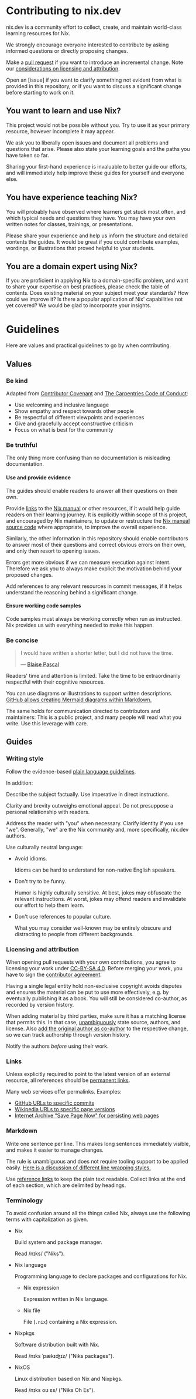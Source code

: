 # Contributing to nix.dev

nix.dev is a community effort to collect, create, and maintain world-class learning resources for Nix.

We strongly encourage everyone interested to contribute by asking informed questions or directly proposing changes.

Make a [pull request] if you want to introduce an incremental change.
Note our [considerations on licensing and attribution](#licensing-and-attribution).

Open an [issue] if you want to clarify something not evident from what is provided in this repository, or if you want to discuss a significant change before starting to work on it.

[issues]: https://github.com/NixOS/nix.dev/issues
[pull request]: https://github.com/NixOS/nix.dev/pulls

## You want to learn and use Nix?

This project would not be possible without you.
Try to use it as your primary resource, however incomplete it may appear.

We ask you to liberally open issues and document all problems and questions that arise.
Please also state your learning goals and the paths you have taken so far.

Sharing your first-hand experience is invaluable to better guide our efforts, and will immediately help improve these guides for yourself and everyone else.

## You have experience teaching Nix?

You will probably have observed where learners get stuck most often, and which typical needs and questions they have.
You may have your own written notes for classes, trainings, or presentations.

Please share your experience and help us inform the structure and detailed contents the guides.
It would be great if you could contribute examples, wordings, or illustrations that proved helpful to your students.

## You are a domain expert using Nix?

If you are proficient in applying Nix to a domain-specific problem, and want to share your expertise on best practices, please check the table of contents.
Does existing material on your subject meet your standards?
How could we improve it?
Is there a popular application of Nix' capabilities not yet covered?
We would be glad to incorporate your insights.

# Guidelines

Here are values and practical guidelines to go by when contributing.

## Values

### Be kind

Adapted from [Contributor Covenant] and [The Carpentries Code of Conduct]:

- Use welcoming and inclusive language
- Show empathy and respect towards other people
- Be respectful of different viewpoints and experiences
- Give and gracefully accept constructive criticism
- Focus on what is best for the community

[Contributor Covenant]: https://github.com/EthicalSource/contributor_covenant/blob/cd7fcf684249786b7f7d47ba49c23a6bcb3233eb/content/version/2/1/code_of_conduct.md?plain=1#L25-L31
[The Carpentries Code of Conduct]: https://github.com/carpentries/docs.carpentries.org/blob/4691971d9f49544054410334140a4fd391a738da/topic_folders/policies/code-of-conduct.md?plain=1#L15-L19

### Be truthful

The only thing more confusing than no documentation is misleading documentation.

#### Use and provide evidence

The guides should enable readers to answer all their questions on their own.

Provide [links](#links) to the [Nix manual] or other resources, if it would help guide readers on their learning journey.
It is explicitly within scope of this project, and encouraged by Nix maintainers, to update or restructure the [Nix manual source code] where appropriate, to improve the overall experience.

Similarly, the other information in this repository should enable contributors to answer most of their questions and correct obvious errors on their own, and only then resort to opening issues.

Errors get more obvious if we can measure execution against intent.
Therefore we ask you to always make explicit the motivation behind your proposed changes.

Add references to any relevant resources in commit messages, if it helps understand the reasoning behind a significant change.

[Nix Manual]: https://nixos.org/manual/nix/stable/
[Nix manual source code]: https://github.com/NixOS/nix/tree/master/doc/manual

#### Ensure working code samples

Code samples must always be working correctly when run as instructed.
Nix provides us with everything needed to make this happen.

### Be concise

> I would have written a shorter letter, but I did not have the time.
>
> — [Blaise Pascal][Blaise Pascal]

Readers' time and attention is limited.
Take the time to be extraordinarily respectful with their cognitive resources.

You can use diagrams or illustrations to support written descriptions.
[GitHub allows creating Mermaid diagrams within Markdown.]

The same holds for communication directed to contributors and maintainers:
This is a public project, and many people will read what you write.
Use this leverage with care.

[Blaise Pascal]: https://en.m.wikiquote.org/w/index.php?title=Blaise_Pascal&oldid=2978584#Quotes
[GitHub allows creating Mermaid diagrams within Markdown.]: https://github.blog/2022-02-14-include-diagrams-markdown-files-mermaid/

## Guides

### Writing style

Follow the evidence-based [plain language guidelines].

In addition:

Describe the subject factually.
Use imperative in direct instructions.

Clarity and brevity outweighs emotional appeal.
Do not presuppose a personal relationship with readers.

Address the reader with "you" when necessary.
Clarify identity if you use "we".
Generally, "we" are the Nix community and, more specifically, nix.dev authors.

Use culturally neutral language:

- Avoid idioms.

  Idioms can be hard to understand for non-native English speakers.

- Don't try to be funny.

  Humor is highly culturally sensitive.
  At best, jokes may obfuscate the relevant instructions.
  At worst, jokes may offend readers and invalidate our effort to help them learn.

- Don't use references to popular culture.

  What you may consider well-known may be entirely obscure and distracting to people from different backgrounds.

[plain language guidelines]: https://www.plainlanguage.gov/guidelines/

### Licensing and attribution

When opening pull requests with your own contributions, you agree to licensing your work under [CC-BY-SA 4.0].
Before merging your work, you have to sign the [contributor agreement](cla/README.md).

Having a single legal entity hold non-exclusive copyright avoids disputes and ensures the material can be put to use more effectively, e.g. by eventually publishing it as a book.
You will still be considered co-author, as recorded by version history.

When adding material by third parties, make sure it has a matching license that permits this.
In that case, [unambiguously](#links) state source, authors, and license.
Also [add the original author as co-author] to the respective change, so we can track authorship through version history.

Notify the authors *before* using their work.

[CC-BY-SA 4.0]: https://creativecommons.org/licenses/by-sa/4.0/
[add the original author as co-author]: https://docs.github.com/en/pull-requests/committing-changes-to-your-project/creating-and-editing-commits/creating-a-commit-with-multiple-authors

### Links

Unless explicitly required to point to the latest version of an external resource, all references should be [permanent links].

Many web services offer permalinks.
Examples:
- [GitHub URLs to specific commits]
- [Wikipedia URLs to specific page versions]
- [Internet Archive "Save Page Now" for persisting web pages]

[permanent links]: https://en.m.wikipedia.org/wiki/Permalink
[GitHub URLs to specific commits]: https://docs.github.com/en/repositories/working-with-files/using-files/getting-permanent-links-to-files
[Wikipedia URLs to specific page versions]: https://en.m.wikipedia.org/wiki/Wikipedia:Linking_to_Wikipedia#Permanent_links_to_old_versions_of_pages
[Internet Archive "Save Page Now" for persisting web pages]: https://web.archive.org/save

### Markdown

Write one sentence per line.
This makes long sentences immediately visible, and makes it easier to manage changes.

The rule is unambiguous and does not require tooling support to be applied easily.
[Here is a discussion of different line wrapping styles.]

Use [reference links] to keep the plain text readable.
Collect links at the end of each section, which are delimited by headings.

[Here is a discussion of different line wrapping styles.]: https://web.archive.org/web/20220519121408/https://mtsknn.fi/blog/4-1-wrapping-styles-for-markdown-prose-and-code-comments/
[reference links]: https://github.github.com/gfm/#reference-link

### Terminology

To avoid confusion around all the things called Nix, always use the following terms with capitalization as given.

- Nix

  Build system and package manager.

  Read /nɪks/ ("Niks").

- Nix language

    Programming language to declare packages and configurations for Nix.

  - Nix expression

    Expression written in Nix language.

  - Nix file

    File (`.nix`) containing a Nix expression.

- Nixpkgs

  Software distribution built with Nix.

  Read /nɪks ˈpækɪʤɪz/ ("Niks packages").

- NixOS

  Linux distribution based on Nix and Nixpkgs.

  Read /nɪks oʊ ɛs/ ("Niks Oh Es").
